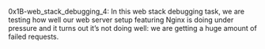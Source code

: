 0x1B-web_stack_debugging_4:
In this web stack debugging task, we are testing how well our web server setup featuring Nginx is doing under pressure and it turns out it’s not doing well: we are getting a huge amount of failed requests.
